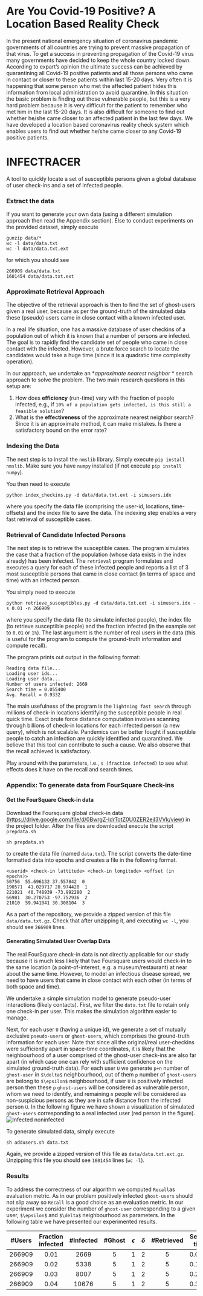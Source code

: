 # Are You Covid-19 Positive? A Location Based Reality Check
In the present national emergency situation of coronavirus pandemic governments of all countries are trying to prevent massive propagation of that virus. To get a success in preventing propagation of the Covid-19 virus many governments have decided to keep the whole country locked down. According to expart’s opinion the ultimate success can be achieved by quarantining all Covid-19 positive patients and all those persons who came in contact or closer to these patients within last 15-20 days. Very often it is happening that some person who met the affected patient hides this information from local administration to avoid quarantine. In this situation the basic problem is finding out those vulnerable people, but this is a very hard problem because it is very difficult for the patient to remember who met him in the last 15-20 days. It is also difficult for someone to find out whether he/she came closer to an affected patient in the last few days. We have developed a location based coronavirus reality check system which enables users to find out whether he/she came closer to any Covid-19 positive patients.


# INFECTRACER

  

A tool to quickly locate a set of susceptible persons given a global database of user check-ins and a set of infected people.


### Extract the data

If you want to generate your own data (using a different simulation approach then read the Appendix section).  Else to conduct experiments on the provided dataset, simply execute

```
gunzip data/*
wc -l data/data.txt
wc -l data/data.txt.ext
```
for which you should see
```
266909 data/data.txt
1601454 data/data.txt.ext
```

### Approximate Retrieval Approach

The objective of the retrieval approach is then to find the set of ghost-users given a real user, because as per the ground-truth of the simulated data these (pseudo) users came in close contact with a known infected user. 

In a real life situation, one has a massive database of user checkins of a population out of which it is known that a number of persons are infected. The goal is to rapidly find the candidate set of people who came in close contact with the infected. However, a brute force search to locate the candidates would take a huge time (since it is a quadratic time complexity operation).

In our approach, we undertake an **approximate nearest neighbor* * search approach to solve the problem. The two main research questions in this setup are:

1. How does **efficiency** (run-time) vary with the fraction of people infected, e.g., if `10% of a population gets infected, is this still a feasible solution`?
2. What is the **effectiveness** of the approximate nearest neighbor search? Since it is an approximate method, it can make mistakes. Is there a satisfactory bound on the error rate?

 
 ### Indexing the Data
  
The next step is to install the `nmslib` library. Simply execute `pip install nmslib`. Make sure you have `numpy` installed (if not execute `pip install numpy`).

You then need to execute
```
python index_checkins.py -d data/data.txt.ext -i simusers.idx
``` 
where you specify the data file (comprising the user-id, locations, time-offsets) and the index file to save the data. The indexing step enables a very fast retrieval of susceptible cases.

### Retrieval of Candidate Infected Persons

The next step is to retrieve the susceptible cases. The program simulates the case that a fraction of the population (whose data exists in the index already) has been infected. The `retrieval` program formulates and executes a query for each of these infected people and reports a list of 3 most susceptible persons that came in close contact (in terms of space and time) with an infected person.

You simply need to execute
```
python retrieve_susceptibles.py -d data/data.txt.ext -i simusers.idx -s 0.01 -n 266909
``` 
where you specify the data file (to simulate infected people), the index file (to retrieve susceptible people) and the fraction infected (in the example set to `0.01` or `1%`).
The last argument is the number of real users in the data (this is useful for the program to compute the ground-truth information and compute recall).

The program prints out output in the following format:
```
Reading data file...
Loading user ids...
Loading user data...
Number of users infected: 2669
Search time = 0.055400
Avg. Recall = 0.9332
```
 
 The main usefulness of the program is the `lightning fast search` through millions of check-in locations identifying the susceptible people in real quick time. Exact brute force distance computation involves scanning through billions of check-in locations for each infected person (a new query), which is not scalable. Pandemics can be better fought if susceptible people to catch an infection are quickly identified and quarantined. We believe that this tool can contribute to such a cause. We also observe that the recall achieved is satisfactory.

Play around with the parameters, i.e., `s (fraction infected)` to see what effects does it have on the recall and search times.


### Appendix: To generate data from FourSquare Check-ins

#### Get the FourSquare Check-in data

Download the Foursquare global check-in data (https://drive.google.com/file/d/0BwrgZ-IdrTotZ0U0ZER2ejI3VVk/view) in the project folder. After the files are downloaded execute the script `prepdata.sh`
```
sh prepdata.sh
```
to create the data file (named `data.txt`). The script converts the date-time formatted data into epochs and creates a file in the following format.
```
<userid> <check-in lattitude> <check-in longitude> <offset (in epochs)>
50756  55.696132 37.557842  0
190571  41.029717 28.974420  1
221021  40.748939 -73.992280  2
66981  30.270753 -97.752936  2
21010  59.941041 30.308104  3
```

As a part of the repository, we provide a zipped version of this file `data/data.txt.gz`. Check that after unzipping it, and executing `wc -l`, you should see `266909` lines.


#### Generating Simulated User Overlap Data 

The real FourSquare check-in data is not directly applicable for our study because it is much less likely that two Foursquare users would check-in to the same location (a point-of-interest, e.g. a museum/restaurant) at near about the same time. However, to model an infectious disease spread, we need to have users that came in close contact with each other (in terms of both space and time).

We undertake a simple simulation model to generate pseudo-user interactions (likely contacts). First, we filter the `data.txt` file to retain only one check-in per user. This makes the simulation algorithm easier to manage.

Next, for each user `U` (having a unique id),  we generate a set of mutually exclusive `pseudo-users` or `ghost-users`, which comprises the ground-truth information for each user. Note that since all the original/real user-checkins were sufficiently apart in space-time coordinates, it is likely that the neighbourhood of a user comprised of the ghost-user check-ins are also far apart  (in which case one can rely with sufficient confidence on the simulated ground-truth data).
For each user `U` we generate `p+n` number of `ghost-user` in `$\delta$` neighbourhood, out of them `p` number of `ghost-users` are belong to `$\epsilon$` neighbourhood, if user `U` is positively infected person then these `p` `ghost-users` will be considered as  vulnerable person, whom we need to identify, and remaining `n` people will be considered as non-suspicious persons as they are in safe distance from the infected person `U`.  In the following figure we have shown a visualization of simulated `ghost-users` corresponding to a real infected user (red person in the figure).
![Infected noninfected](Infected_noninfected.png)

To generate simulated data, simply execute
```
sh addusers.sh data.txt
```



Again, we provide a zipped version of this file as `data/data.txt.ext.gz`. Unzipping this file you should see `1601454` lines (`wc -l`).


### Results
To address the correctness of our algorithm we computed `Recall`as evaluation metric. As in our problem positively infected `ghost-users` should not slip away so `Recall` is a good choice as an evaluation metric. In our experiment we consider the number of `ghost-user` corresponding to a given user, `$\epsilon$` and `$\delta$` neighbourhood as parameters. In the following table we have presented our experimented results.

| #Users | Fraction<br>infected | #Infected | #Ghost | $\epsilon$ | $\delta$ | #Retrieved | Search<br>time | Recall |
|:------:|:--------------------:|:---------:|:------:|:----------:|:--------:|:----------:|:--------------:|:------:|
| 266909 | 0.01 | 2669 | 5 | 1 | 2 | 5 | 0.0774 | 0.9036 |
| 266909 | 0.02 | 5338 | 5 | 1 | 2 | 5 | 0.1569 | 0.9016 |
| 266909 | 0.03 | 8007 | 5 | 1 | 2 | 5 | 0.2559 | 0.9010 |
| 266909 | 0.04 | 10676 | 5 | 1 | 2 | 5 | 0.3087 | 0.9052 |